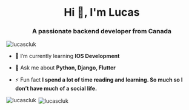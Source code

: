 <h1 align="center">Hi 👋, I'm Lucas</h1>
<h3 align="center">A passionate backend developer from Canada</h3>

<p align="left"> <img src="https://komarev.com/ghpvc/?username=lucascluk" alt="lucascluk" /> </p>

- 🌱 I’m currently learning **IOS Development**

- 💬 Ask me about **Python, Django, Flutter**


- ⚡ Fun fact **I spend a lot of time reading and learning. So much so I don’t have much of a social life.**


<p><img align="left" src="https://github-readme-stats.vercel.app/api/top-langs/?username=lucascluk&layout=compact" alt="lucascluk" /></p>

<p>&nbsp;<img align="center" src="https://github-readme-stats.vercel.app/api?username=lucascluk&show_icons=true" alt="lucascluk" /></p>

